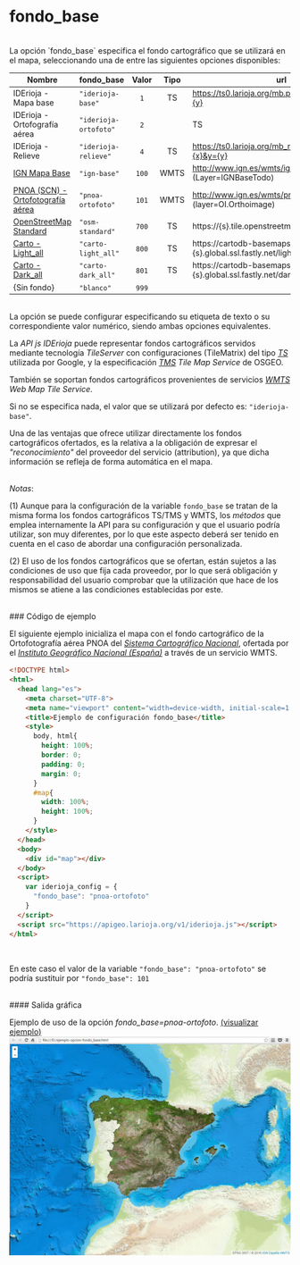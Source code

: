 # fondo_base
</br>
La opción `fondo_base` especifica el fondo cartográfico que se utilizará en el mapa, seleccionando una de entre las siguientes opciones disponibles:

|Nombre|fondo_base|Valor|Tipo|url
------|------|:----:|:----:|-----
IDErioja - Mapa base|`"iderioja-base"`|`1`|TS|https://ts0.larioja.org/mb.php?z={z}&x={x}&y={y}
IDErioja - Ortofografía aérea|`"iderioja-ortofoto"`|`2`||TS|https://ts0.larioja.org/mb_raster.php?z={z}&x={x}&y={y}
IDErioja - Relieve|`"iderioja-relieve"`|`4`|TS|https://ts0.larioja.org/mb_relieve.php?z={z}&x={x}&y={y}
[IGN Mapa Base](http://www.ign.es/wmts/ign-base?request=GetCapabilities&service=WMTS)|`"ign-base"`|`100`|WMTS|http://www.ign.es/wmts/ign-base (Layer=IGNBaseTodo)
[PNOA (SCN) - Ortofotografía aérea](http://www.ign.es/wmts/pnoa-ma?request=GetCapabilities&service=WMTS)|`"pnoa-ortofoto"`|`101`|WMTS|http://www.ign.es/wmts/pnoa-ma (layer=OI.Orthoimage)
[OpenStreetMap Standard](http://wiki.openstreetmap.org/wiki/Standard_tile_layer)|`"osm-standard"`|`700`|TS|https://{s}.tile.openstreetmap.org/{z}/{x}/{y}.png
[Carto - Light_all](https://carto.com/location-data-services/basemaps/)|`"carto-light_all"`|`800`|TS|https://cartodb-basemaps-{s}.global.ssl.fastly.net/light_all/{z}/{x}/{y}.png
[Carto - Dark_all](https://carto.com/location-data-services/basemaps/)|`"carto-dark_all"`|`801`|TS|https://cartodb-basemaps-{s}.global.ssl.fastly.net/dark_all/{z}/{x}/{y}.png
{Sin fondo}|`"blanco"`|`999`||

</br>La opción se puede configurar especificando su etiqueta de texto o su correspondiente valor numérico, siendo ambas opciones equivalentes.

La *API js IDErioja* puede representar fondos cartográficos servidos mediante tecnología *TileServer* con configuraciones (TileMatrix) del tipo [*TS*](https://developers.google.com/maps/documentation/javascript/maptypes) utilizada por Google, y la especificación [*TMS*](http://wiki.osgeo.org/wiki/Tile_Map_Service_Specification) *Tile Map Service* de OSGEO.

También se soportan fondos cartográficos provenientes de servicios [*WMTS*](http://www.opengeospatial.org/standards/wmts) *Web Map Tile Service*.

Si no se especifica nada, el valor que se utilizará por defecto es: `"iderioja-base"`.

Una de las ventajas que ofrece utilizar directamente los fondos cartográficos ofertados, es la relativa a la obligación de expresar el *"reconocimiento"* del proveedor del servicio (attribution), ya que dicha información se refleja de forma automática en el mapa.

</br>*Notas*:

(1) Aunque para la configuración de la variable `fondo_base` se tratan de la misma forma los fondos cartográficos TS/TMS y WMTS, los *métodos* que emplea internamente la API para su configuración y que el usuario podría utilizar, son muy diferentes, por lo que este aspecto deberá ser tenido en cuenta en el caso de abordar una configuración personalizada.

(2) El uso de los fondos cartográficos que se ofertan, están sujetos a las condiciones de uso que fija cada proveedor, por lo que será obligación y responsabilidad del usuario comprobar que la utilización que hace de los mismos se atiene a las condiciones establecidas por este.


</br>
### Código de ejemplo
</br>

El siguiente ejemplo inicializa el mapa con el fondo cartográfico de la Ortofotografía aérea PNOA del [*Sistema Cartográfico Nacional*](http://www.scne.es/), ofertada por el [*Instituto Geográfico Nacional (España)*](http://www.ign.es/ign/main/index.do) a través de un servicio WMTS.

```html
<!DOCTYPE html>
<html>
  <head lang="es">
    <meta charset="UTF-8">
    <meta name="viewport" content="width=device-width, initial-scale=1.0, maximum-scale=1.0, user-scalable=no" />
    <title>Ejemplo de configuración fondo_base</title>
    <style>
      body, html{
        height: 100%;
        border: 0;
        padding: 0;
        margin: 0;
      }
      #map{
        width: 100%;
        height: 100%;
      }
    </style>
  </head>
  <body>
    <div id="map"></div>
  </body>
  <script>
    var iderioja_config = {
      "fondo_base": "pnoa-ortofoto"
    }
  </script>
  <script src="https://apigeo.larioja.org/v1/iderioja.js"></script>
</html>
```
</br>

En este caso el valor de la variable `"fondo_base": "pnoa-ortofoto"` se podría sustituir por `"fondo_base": 101`

</br>
#### Salida gráfica
</br>

Ejemplo de uso de la opción *fondo_base=pnoa-ortofoto*. [(visualizar ejemplo)](https://iderioja.github.io/doc_api_iderioja/ejemplo_opcion_fondo_base)
![Ejemplo de uso de la opción fondo_base](/img/opciones_fondo_base_salida_grafica.jpg "Ejemplo de uso de la opción fondo_base")
